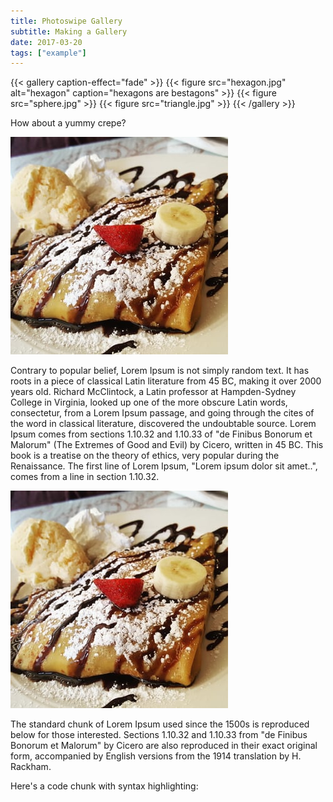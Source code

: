 ```yaml
---
title: Photoswipe Gallery
subtitle: Making a Gallery
date: 2017-03-20
tags: ["example"]
---
```


{{< gallery caption-effect="fade" >}}
  {{< figure src="hexagon.jpg" alt="hexagon" caption="hexagons are bestagons" >}}
  {{< figure src="sphere.jpg" >}}
  {{< figure src="triangle.jpg" >}}
{{< /gallery >}}

<!--more-->

How about a yummy crepe?

![.fl|Crepe](crepe.jpg)

Contrary to popular belief, Lorem Ipsum is not simply random text. It has roots in a piece of classical Latin literature from 45 BC, making it over 2000 years old. Richard McClintock, a Latin professor at Hampden-Sydney College in Virginia, looked up one of the more obscure Latin words, consectetur, from a Lorem Ipsum passage, and going through the cites of the word in classical literature, discovered the undoubtable source. Lorem Ipsum comes from sections 1.10.32 and 1.10.33 of "de Finibus Bonorum et Malorum" (The Extremes of Good and Evil) by Cicero, written in 45 BC. This book is a treatise on the theory of ethics, very popular during the Renaissance. The first line of Lorem Ipsum, "Lorem ipsum dolor sit amet..", comes from a line in section 1.10.32.

![.fr|Crepe](crepe.jpg)

The standard chunk of Lorem Ipsum used since the 1500s is reproduced below for those interested. Sections 1.10.32 and 1.10.33 from "de Finibus Bonorum et Malorum" by Cicero are also reproduced in their exact original form, accompanied by English versions from the 1914 translation by H. Rackham.

Here's a code chunk with syntax highlighting:
